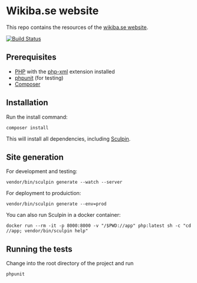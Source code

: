 # Wikiba.se website

This repo contains the resources of the [wikiba.se website](http://wikiba.se).

[![Build Status](https://travis-ci.org/wmde/Wikiba.se.svg?branch=master)](https://travis-ci.org/wmde/Wikiba.se)

## Prerequisites

- [PHP](https://www.php.net/manual/en/install.php) with the [php-xml](https://stackoverflow.com/questions/38793676/php-xml-extension-not-installed) extension installed
- [phpunit](https://phpunit.de/getting-started/phpunit-8.html) (for testing)
- [Composer](https://getcomposer.org/doc/00-intro.md)

## Installation
Run the install command:

    composer install

This will install all dependencies, including [Sculpin](https://sculpin.io/).

## Site generation

For development and testing:

    vendor/bin/sculpin generate --watch --server

For deployment to produiction:

    vendor/bin/sculpin generate --env=prod

You can also run Sculpin in a docker container:

    docker run --rm -it -p 8000:8000 -v "/$PWD://app" php:latest sh -c "cd //app; vendor/bin/sculpin help"

## Running the tests

Change into the root directory of the project and run

    phpunit
